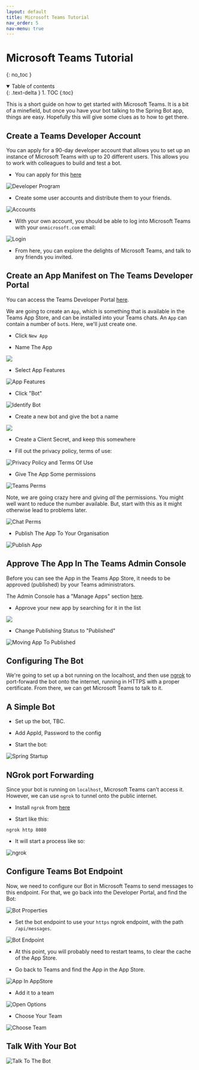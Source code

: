 ```yaml
---
layout: default
title: Microsoft Teams Tutorial
nav_order: 5
nav-menu: true
---
```


# Microsoft Teams Tutorial
{: no_toc }

<details open markdown="block">
  <summary>
    Table of contents
  </summary>
  {: .text-delta }
1. TOC
{:toc}
</details>

This is a short guide on how to get started with Microsoft Teams.  It is a bit of a minefield, but once you have your bot talking to the Spring Bot app, things are easy.  Hopefully this will give some clues as to how to get there.

## Create a Teams Developer Account

You can apply for a 90-day developer account that allows you to set up an instance of Microsoft Teams with up to 20 different users.   This allows you to work with colleagues to build and test a bot.

- You can apply for this [here](https://developer.microsoft.com/en-us/microsoft-365/dev-program)

![Developer Program](assets/images/teams/developer-program.png)

- Create some user accounts and distribute them to your friends.

![Accounts](assets/images/teams/teams-users.png)

- With your own account, you should be able to log into Microsoft Teams with your `onmicrosoft.com` email:

![Login](assets/images/teams/login.png)  

- From here, you can explore the delights of Microsoft Teams, and talk to any friends you invited.

## Create an App Manifest on The Teams Developer Portal

You can access the Teams Developer Portal [here](https://dev.teams.microsoft.com/home).

We are going to create an `App`, which is something that is available in the Teams App Store, and can be installed into your Teams chats.   An `App` can contain a number of `bot`s.  Here, we'll just create one. 

- Click `New App`

- Name The App

![](assets/images/teams/app-name.png)

- Select App Features

![App Features](assets/images/teams/app-features.png)

- Click "Bot"

![Identify Bot](assets/images/teams/identify-bot.png)

- Create a new bot and give the bot a name

![](assets/images/teams/name-bot.png)

- Create a Client Secret, and keep this somewhere

- Fill out the privacy policy, terms of use:

![Privacy Policy and Terms Of Use](assets/images/teams/pp.png)

- Give The App Some permissions

![Teams Perms](assets/images/teams/perms1.png)

Note, we are going crazy here and giving _all_ the permissions.  You might well want to reduce the number available.  But, start with this as it might otherwise lead to problems later.

![Chat Perms](assets/images/teams/perms2.png)

- Publish The App To Your Organisation

![Publish App](assets/images/teams/publish.png)

## Approve The App In The Teams Admin Console

Before you can see the App in the Teams App Store, it needs to be approved (published) by your Teams administrators.

The Admin Console has a "Manage Apps" section [here](https://admin.teams.microsoft.com/policies/manage-apps).

- Approve your new app by searching for it in the list  

![](assets/images/teams/find.png)

- Change Publishing Status to "Published"

![Moving App To Published](assets/images/teams/approve.png)

## Configuring The Bot

We're going to set up a bot running on the localhost, and then use [ngrok]() to port-forward the bot onto the internet, running in HTTPS with a proper certificate.  From there, we can get Microsoft Teams to talk to it.  

## A Simple Bot

- Set up the bot, TBC.

- Add AppId, Password to the config

- Start the bot:

![Spring Startup](assets/images/teams/startup.png)

## NGrok port Forwarding

Since your bot is running on `localhost`, Microsoft Teams can't access it.  However, we can use `ngrok` to tunnel onto the public internet.  

- Install `ngrok` from [here](https://ngrok.com/)

- Start like this:

`ngrok http 8080`

- It will start a process like so:

![ngrok](assets/images/teams/ngrok.png)

## Configure Teams Bot Endpoint

Now, we need to configure our Bot in Microsoft Teams to send messages to this endpoint.  For that, we go back into the Developer Portal, and find the Bot:

![Bot Properties](assets/images/teams/bot-properties.png)

- Set the bot endpoint to use your `https` ngrok endpoint, with the path `/api/messages`.  

![Bot Endpoint](assets/images/teams/bot-endpoint.png)

- At this point, you will probably need to restart teams, to clear the cache of the App Store.

- Go back to Teams and find the App in the App Store.  

![App In AppStore](assets/images/teams/adding-app.png)

- Add it to a team

![Open Options](assets/images/teams/open-options.png)

- Choose Your Team

![Choose Team](assets/images/teams/choose-team.png)

## Talk With Your Bot

![Talk To The Bot](assets/images/teams/talk-to-bot.png)



  


